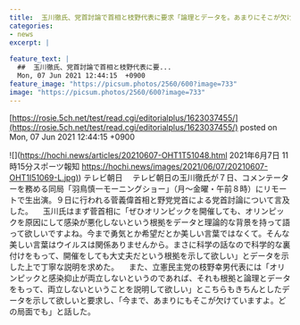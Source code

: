 ```yaml
---
title:  玉川徹氏、党首討論で首相と枝野代表に要求「論理とデータを。あまりにそこが欠けていますよ」  
categories:
- news
excerpt: |
  
feature_text: |
  ##  玉川徹氏、党首討論で首相と枝野代表に要...
  Mon, 07 Jun 2021 12:44:15  +0900
feature_image: "https://picsum.photos/2560/600?image=733"
image: "https://picsum.photos/2560/600?image=733"
---
```


[https://rosie.5ch.net/test/read.cgi/editorialplus/1623037455/](https://rosie.5ch.net/test/read.cgi/editorialplus/1623037455/)
posted on Mon, 07 Jun 2021 12:44:15  +0900

<!--more-->

![](https://hochi.news/articles/20210607-OHT1T51048.html 2021年6月7日 11時15分スポーツ報知 [https://hochi.news/images/2021/06/07/20210607-OHT1I51069-L.jpg)](https://hochi.news/images/2021/06/07/20210607-OHT1I51069-L.jpg)) テレビ朝日 　テレビ朝日の玉川徹氏が７日、コメンテーターを務める同局「羽鳥慎一モーニングショー」（月〜金曜・午前８時）にリモートで生出演。９日に行われる菅義偉首相と野党党首による党首討論について言及した。 　玉川氏はまず菅首相に「ぜひオリンピックを開催しても、オリンピックを原因にして感染が悪化しないという根拠をデータと理論的な背景を持って語って欲しいですよね。今まで勇気とか希望だとか美しい言葉ではなくて。そんな美しい言葉はウイルスは関係ありませんから。まさに科学の話なので科学的な裏付けをもって、開催をしても大丈夫だという根拠を示して欲しい」とデータを示した上で丁寧な説明を求めた。 　また、立憲民主党の枝野幸男代表には「オリンピックと感染抑止が両立しないというのであれば、それも根拠と論理とデータをもって、両立しないということを説明して欲しい」とこちらもきちんとしたデータを示して欲しいと要求し、「今まで、あまりにもそこが欠けていますよ。どの局面でも」と話した。
